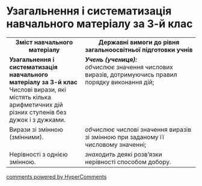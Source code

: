 <div id="hypercomments_widget" class="js-hypercomments-widget invisible"></div>

# Узагальнення і систематизація навчального матеріалу за 3-й клас
<table>
  <tr>
    <td width="40%" align="center"><b>Зміст навчального матеріалу<b></td>
    <td width="60%" align="center"><b>Державні вимоги до рівня загальноосвітньої підготовки учнів</b></td>
  </tr>
  <tr>
    <td width="40%" style="vertical-align:top !important;"><b>Узагальнення і систематизація навчального матеріалу за 3-й клас</b><br>
Числові вирази, які містять кілька арифметичних дій різних ступенів без дужок і з дужками. <br>
</td>
    <td width="60%" style="vertical-align:top !important;"><i><b>Учень (учениця):</b></i><br>
<i>обчислює</i> значення числових виразів, дотримуючись  правил порядку виконання дій;<br>
</td>
  </tr>
  <tr>
    <td width="40%" style="vertical-align:top !important;">
Вирази зі змінною (змінними).<br>
</td>
    <td width="60%" style="vertical-align:top !important;">
<i>обчислює</i> числові значення виразів зі змінною  при заданому її  числовому значенні;<br>
</td>
  </tr>
  <tr>
    <td width="40%" style="vertical-align:top !important;">
Нерівності з однією змінною.<br>
</td>
    <td width="60%" style="vertical-align:top !important;">
<i>знаходить</i> деякі розв’язки нерівності способом добору.<br>
</td>
  </tr>
</table>

<div class="js-hypercomments-container">
    <a href="http://hypercomments.com" class="hc-link" title="comments widget">comments powered by HyperComments</a>
</div>